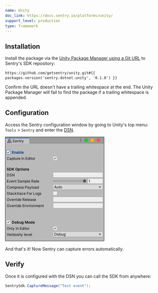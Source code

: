 ```yaml
---
name: Unity
doc_link: https://docs.sentry.io/platforms/unity/
support_level: production
type: framework
---
```


## Installation

Install the package via the [Unity Package Manager using a Git URL](https://docs.unity3d.com/Manual/upm-ui-giturl.html) to Sentry's SDK repository:

```
https://github.com/getsentry/unity.git#{{ packages.version('sentry.dotnet.unity', '0.1.0') }}
```
Confirm the URL doesn't have a trailing whitespace at the end. The Unity Package Manager will fail to find the package if a trailing whitespace is appended.

## Configuration

Access the Sentry configuration window by going to Unity's top menu: `Tools` > `Sentry` and enter the [DSN](/product/sentry-basics/dsn-explainer/).

![Sentry window](../../includes/getting-started-config/sentry_window.png)

And that's it! Now Sentry can capture errors automatically.

## Verify

Once it is configured with the DSN you can call the SDK from anywhere:

```csharp
SentrySdk.CaptureMessage("Test event");
```
